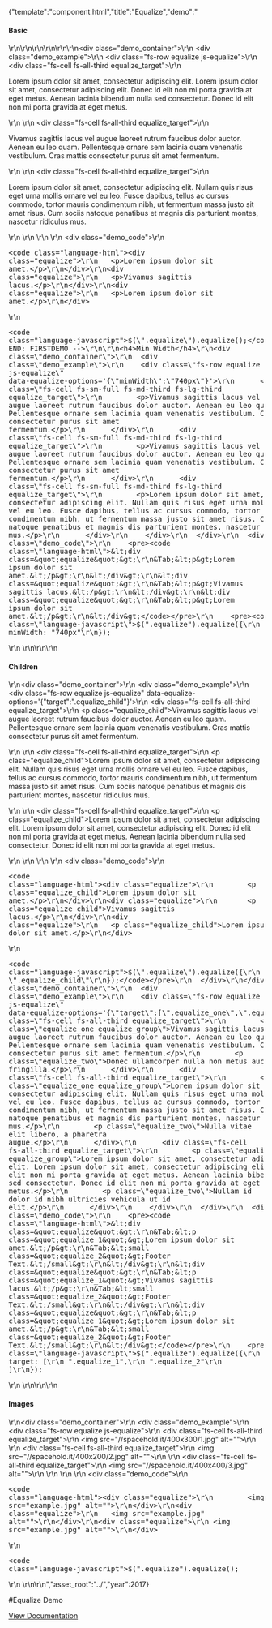 {"template":"component.html","title":"Equalize","demo":"<h4>Basic</h4>\r\n\r\n<!-- START: FIRSTDEMO -->\r\n\r\n<style>\r\n  .equalize_target { background: #CFD8DC; margin-bottom: 10px; padding: 15px; }\r\n  .equalize_target p { margin: 0; }\r\n  .equalize_child { background: #B0BEC5; }\r\n  .equalize_group { padding-bottom: 15px; }\r\n  .equalize_two { font-size: 12px; font-style: italic; }\r\n  .equalize img { max-width: 100%; }\r\n</style>\r\n\r\n<div class=\"demo_container\">\r\n  <div class=\"demo_example\">\r\n    <div class=\"fs-row equalize js-equalize\">\r\n      <div class=\"fs-cell fs-all-third equalize_target\">\r\n        <p>Lorem ipsum dolor sit amet, consectetur adipiscing elit. Lorem ipsum dolor sit amet, consectetur adipiscing elit. Donec id elit non mi porta gravida at eget metus. Aenean lacinia bibendum nulla sed consectetur. Donec id elit non mi porta gravida at eget metus.</p>\r\n      </div>\r\n      <div class=\"fs-cell fs-all-third equalize_target\">\r\n        <p>Vivamus sagittis lacus vel augue laoreet rutrum faucibus dolor auctor. Aenean eu leo quam. Pellentesque ornare sem lacinia quam venenatis vestibulum. Cras mattis consectetur purus sit amet fermentum.</p>\r\n      </div>\r\n      <div class=\"fs-cell fs-all-third equalize_target\">\r\n        <p>Lorem ipsum dolor sit amet, consectetur adipiscing elit. Nullam quis risus eget urna mollis ornare vel eu leo. Fusce dapibus, tellus ac cursus commodo, tortor mauris condimentum nibh, ut fermentum massa justo sit amet risus. Cum sociis natoque penatibus et magnis dis parturient montes, nascetur ridiculus mus.</p>\r\n      </div>\r\n    </div>\r\n  </div>\r\n  <div class=\"demo_code\">\r\n    <pre><code class=\"language-html\">&lt;div class=&quot;equalize&quot;&gt;\r\n&Tab;&lt;p&gt;Lorem ipsum dolor sit amet.&lt;/p&gt;\r\n&lt;/div&gt;\r\n&lt;div class=&quot;equalize&quot;&gt;\r\n&Tab;&lt;p&gt;Vivamus sagittis lacus.&lt;/p&gt;\r\n&lt;/div&gt;\r\n&lt;div class=&quot;equalize&quot;&gt;\r\n&Tab;&lt;p&gt;Lorem ipsum dolor sit amet.&lt;/p&gt;\r\n&lt;/div&gt;</code></pre>\r\n    <pre><code class=\"language-javascript\">$(\".equalize\").equalize();</code></pre>\r\n  </div>\r\n</div>\r\n\r\n<!-- END: FIRSTDEMO -->\r\n\r\n<h4>Min Width</h4>\r\n<div class=\"demo_container\">\r\n  <div class=\"demo_example\">\r\n    <div class=\"fs-row equalize js-equalize\" data-equalize-options='{\"minWidth\":\"740px\"}'>\r\n      <div class=\"fs-cell fs-sm-full fs-md-third fs-lg-third equalize_target\">\r\n        <p>Vivamus sagittis lacus vel augue laoreet rutrum faucibus dolor auctor. Aenean eu leo quam. Pellentesque ornare sem lacinia quam venenatis vestibulum. Cras mattis consectetur purus sit amet fermentum.</p>\r\n      </div>\r\n      <div class=\"fs-cell fs-sm-full fs-md-third fs-lg-third equalize_target\">\r\n        <p>Vivamus sagittis lacus vel augue laoreet rutrum faucibus dolor auctor. Aenean eu leo quam. Pellentesque ornare sem lacinia quam venenatis vestibulum. Cras mattis consectetur purus sit amet fermentum.</p>\r\n      </div>\r\n      <div class=\"fs-cell fs-sm-full fs-md-third fs-lg-third equalize_target\">\r\n        <p>Lorem ipsum dolor sit amet, consectetur adipiscing elit. Nullam quis risus eget urna mollis ornare vel eu leo. Fusce dapibus, tellus ac cursus commodo, tortor mauris condimentum nibh, ut fermentum massa justo sit amet risus. Cum sociis natoque penatibus et magnis dis parturient montes, nascetur ridiculus mus.</p>\r\n      </div>\r\n    </div>\r\n  </div>\r\n  <div class=\"demo_code\">\r\n    <pre><code class=\"language-html\">&lt;div class=&quot;equalize&quot;&gt;\r\n&Tab;&lt;p&gt;Lorem ipsum dolor sit amet.&lt;/p&gt;\r\n&lt;/div&gt;\r\n&lt;div class=&quot;equalize&quot;&gt;\r\n&Tab;&lt;p&gt;Vivamus sagittis lacus.&lt;/p&gt;\r\n&lt;/div&gt;\r\n&lt;div class=&quot;equalize&quot;&gt;\r\n&Tab;&lt;p&gt;Lorem ipsum dolor sit amet.&lt;/p&gt;\r\n&lt;/div&gt;</code></pre>\r\n    <pre><code class=\"language-javascript\">$(\".equalize\").equalize({\r\n  minWidth: \"740px\"\r\n});</code></pre>\r\n  </div>\r\n</div>\r\n\r\n<h4>Children</h4>\r\n<div class=\"demo_container\">\r\n  <div class=\"demo_example\">\r\n    <div class=\"fs-row equalize js-equalize\" data-equalize-options='{\"target\":\".equalize_child\"}'>\r\n      <div class=\"fs-cell fs-all-third equalize_target\">\r\n        <p class=\"equalize_child\">Vivamus sagittis lacus vel augue laoreet rutrum faucibus dolor auctor. Aenean eu leo quam. Pellentesque ornare sem lacinia quam venenatis vestibulum. Cras mattis consectetur purus sit amet fermentum.</p>\r\n      </div>\r\n      <div class=\"fs-cell fs-all-third equalize_target\">\r\n        <p class=\"equalize_child\">Lorem ipsum dolor sit amet, consectetur adipiscing elit. Nullam quis risus eget urna mollis ornare vel eu leo. Fusce dapibus, tellus ac cursus commodo, tortor mauris condimentum nibh, ut fermentum massa justo sit amet risus. Cum sociis natoque penatibus et magnis dis parturient montes, nascetur ridiculus mus.</p>\r\n      </div>\r\n      <div class=\"fs-cell fs-all-third equalize_target\">\r\n        <p class=\"equalize_child\">Lorem ipsum dolor sit amet, consectetur adipiscing elit. Lorem ipsum dolor sit amet, consectetur adipiscing elit. Donec id elit non mi porta gravida at eget metus. Aenean lacinia bibendum nulla sed consectetur. Donec id elit non mi porta gravida at eget metus.</p>\r\n      </div>\r\n    </div>\r\n  </div>\r\n  <div class=\"demo_code\">\r\n    <pre><code class=\"language-html\">&lt;div class=&quot;equalize&quot;&gt;\r\n&Tab;&lt;p class=&quot;equalize_child&quot;&gt;Lorem ipsum dolor sit amet.&lt;/p&gt;\r\n&lt;/div&gt;\r\n&lt;div class=&quot;equalize&quot;&gt;\r\n&Tab;&lt;p class=&quot;equalize_child&quot;&gt;Vivamus sagittis lacus.&lt;/p&gt;\r\n&lt;/div&gt;\r\n&lt;div class=&quot;equalize&quot;&gt;\r\n&Tab;&lt;p class=&quot;equalize_child&quot;&gt;Lorem ipsum dolor sit amet.&lt;/p&gt;\r\n&lt;/div&gt;</code></pre>\r\n    <pre><code class=\"language-javascript\">$(\".equalize\").equalize({\r\n  target: \".equalize_child\"\r\n});</code></pre>\r\n  </div>\r\n</div>\r\n\r\n<h4>Groups</h4>\r\n<div class=\"demo_container\">\r\n  <div class=\"demo_example\">\r\n    <div class=\"fs-row equalize js-equalize\" data-equalize-options='{\"target\":[\".equalize_one\",\".equalize_two\"]}'>\r\n      <div class=\"fs-cell fs-all-third equalize_target\">\r\n        <p class=\"equalize_one equalize_group\">Vivamus sagittis lacus vel augue laoreet rutrum faucibus dolor auctor. Aenean eu leo quam. Pellentesque ornare sem lacinia quam venenatis vestibulum. Cras mattis consectetur purus sit amet fermentum.</p>\r\n        <p class=\"equalize_two\">Donec ullamcorper nulla non metus auctor fringilla.</p>\r\n      </div>\r\n      <div class=\"fs-cell fs-all-third equalize_target\">\r\n        <p class=\"equalize_one equalize_group\">Lorem ipsum dolor sit amet, consectetur adipiscing elit. Nullam quis risus eget urna mollis ornare vel eu leo. Fusce dapibus, tellus ac cursus commodo, tortor mauris condimentum nibh, ut fermentum massa justo sit amet risus. Cum sociis natoque penatibus et magnis dis parturient montes, nascetur ridiculus mus.</p>\r\n        <p class=\"equalize_two\">Nulla vitae elit libero, a pharetra augue.</p>\r\n      </div>\r\n      <div class=\"fs-cell fs-all-third equalize_target\">\r\n        <p class=\"equalize_one equalize_group\">Lorem ipsum dolor sit amet, consectetur adipiscing elit. Lorem ipsum dolor sit amet, consectetur adipiscing elit. Donec id elit non mi porta gravida at eget metus. Aenean lacinia bibendum nulla sed consectetur. Donec id elit non mi porta gravida at eget metus.</p>\r\n        <p class=\"equalize_two\">Nullam id dolor id nibh ultricies vehicula ut id elit.</p>\r\n      </div>\r\n    </div>\r\n  </div>\r\n  <div class=\"demo_code\">\r\n    <pre><code class=\"language-html\">&lt;div class=&quot;equalize&quot;&gt;\r\n&Tab;&lt;p class=&quot;equalize_1&quot;&gt;Lorem ipsum dolor sit amet.&lt;/p&gt;\r\n&Tab;&lt;small class=&quot;equalize_2&quot;&gt;Footer Text.&lt;/small&gt;\r\n&lt;/div&gt;\r\n&lt;div class=&quot;equalize&quot;&gt;\r\n&Tab;&lt;p class=&quot;equalize_1&quot;&gt;Vivamus sagittis lacus.&lt;/p&gt;\r\n&Tab;&lt;small class=&quot;equalize_2&quot;&gt;Footer Text.&lt;/small&gt;\r\n&lt;/div&gt;\r\n&lt;div class=&quot;equalize&quot;&gt;\r\n&Tab;&lt;p class=&quot;equalize_1&quot;&gt;Lorem ipsum dolor sit amet.&lt;/p&gt;\r\n&Tab;&lt;small class=&quot;equalize_2&quot;&gt;Footer Text.&lt;/small&gt;\r\n&lt;/div&gt;</code></pre>\r\n    <pre><code class=\"language-javascript\">$(\".equalize\").equalize({\r\n  target: [\r\n    \".equalize_1\",\r\n    \".equalize_2\"\r\n  ]\r\n});</code></pre>\r\n  </div>\r\n</div>\r\n\r\n<h4>Images</h4>\r\n<div class=\"demo_container\">\r\n  <div class=\"demo_example\">\r\n    <div class=\"fs-row equalize js-equalize\">\r\n      <div class=\"fs-cell fs-all-third equalize_target\">\r\n        <img src=\"//spacehold.it/400x300/1.jpg\" alt=\"\">\r\n      </div>\r\n      <div class=\"fs-cell fs-all-third equalize_target\">\r\n        <img src=\"//spacehold.it/400x200/2.jpg\" alt=\"\">\r\n      </div>\r\n      <div class=\"fs-cell fs-all-third equalize_target\">\r\n        <img src=\"//spacehold.it/400x400/3.jpg\" alt=\"\">\r\n      </div>\r\n    </div>\r\n  </div>\r\n  <div class=\"demo_code\">\r\n    <pre><code class=\"language-html\">&lt;div class=&quot;equalize&quot;&gt;\r\n&Tab;&lt;img src=&quot;example.jpg&quot; alt=&quot;&quot;&gt;\r\n&lt;/div&gt;\r\n&lt;div class=&quot;equalize&quot;&gt;\r\n&Tab;&lt;img src=&quot;example.jpg&quot; alt=&quot;&quot;&gt;\r\n&lt;/div&gt;\r\n&lt;div class=&quot;equalize&quot;&gt;\r\n&Tab;&lt;img src=&quot;example.jpg&quot; alt=&quot;&quot;&gt;\r\n&lt;/div&gt;</code></pre>\r\n    <pre><code class=\"language-javascript\">$(\".equalize\").equalize();</code></pre>\r\n  </div>\r\n</div>\r\n","asset_root":"../","year":2017}

 #Equalize Demo
<p class="back_link"><a href="https://formstone.it/components/equalize">View Documentation</a></p>